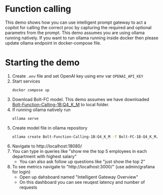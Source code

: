 # Function calling
This demo shows how you can use intelligent prompt gateway to act a copilot for calling the correct proc by capturing the required and optional parametrs from the prompt. This demo assumes you are using ollama running natively. If you want to run ollama running inside docker then please update ollama endpoint in docker-compose file.

# Starting the demo
1. Create `.env` file and set OpenAI key using env var `OPENAI_API_KEY`
1. Start services
   ```sh
   docker compose up
   ```
1. Download Bolt-FC model. This demo assumes we have downloaded [Bolt-Function-Calling-1B:Q4_K_M](https://huggingface.co/curvelaboratorylabs/Bolt-Function-Calling-1B.gguf/blob/main/Bolt-Function-Calling-1B-Q4_K_M.gguf) to local folder.
1. If running ollama natively run
   ```sh
   ollama serve
   ```
2. Create model file in ollama repository
   ```sh
   ollama create Bolt-Function-Calling-1B:Q4_K_M -f Bolt-FC-1B-Q4_K_M.model_file
   ```
3. Navigate to http://localhost:18080/
4. You can type in queries like "show me the top 5 employees in each department with highest salary"
   - You can also ask follow up questions like "just show the top 2"
5. To see metrics navigate to "http://localhost:3000/" (use admin/grafana for login)
   - Open up dahsboard named "Intelligent Gateway Overview"
   - On this dashboard you can see reuqest latency and number of requests
